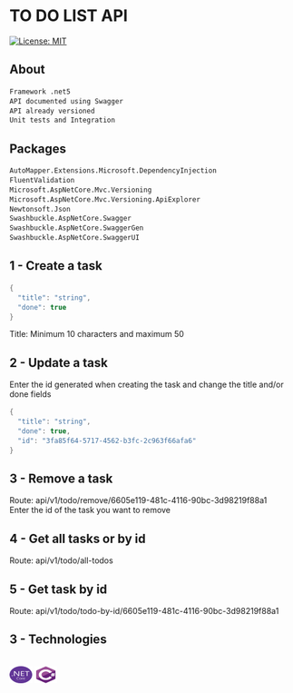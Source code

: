# TO DO LIST API

[![License: MIT](https://img.shields.io/badge/License-MIT-yellow.svg)](https://opensource.org/licenses/MIT)

## About

```bash
Framework .net5
API documented using Swagger
API already versioned
Unit tests and Integration

```

## Packages

```bash
AutoMapper.Extensions.Microsoft.DependencyInjection
FluentValidation
Microsoft.AspNetCore.Mvc.Versioning
Microsoft.AspNetCore.Mvc.Versioning.ApiExplorer
Newtonsoft.Json
Swashbuckle.AspNetCore.Swagger
Swashbuckle.AspNetCore.SwaggerGen
Swashbuckle.AspNetCore.SwaggerUI

```

## 1 - Create a task
```csharp
{
  "title": "string",
  "done": true
}
```
Title: Minimum 10 characters and maximum 50
## 2 - Update a task
Enter the id generated when creating the task and change the title and/or done fields

```csharp
{
  "title": "string",
  "done": true,
  "id": "3fa85f64-5717-4562-b3fc-2c963f66afa6"
}
```

## 3 - Remove a task

Route: api/v1/todo/remove/6605e119-481c-4116-90bc-3d98219f88a1
<br/>Enter the id of the task you want to remove

## 4 - Get all tasks or by id

Route: api/v1/todo/all-todos

## 5 - Get task by id

Route: api/v1/todo/todo-by-id/6605e119-481c-4116-90bc-3d98219f88a1

## 3 - Technologies
<div style="display: inline_block"><br>
  <img align="center" alt="Jeferson-Netcore" height="30" width="40" src="https://github.com/devicons/devicon/blob/master/icons/dotnetcore/dotnetcore-original.svg">
  <img align="center" alt="Jeferson-Csharp" height="30" width="40" src="https://raw.githubusercontent.com/devicons/devicon/master/icons/csharp/csharp-original.svg">
</div>
